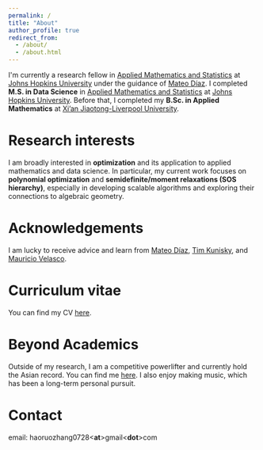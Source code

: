 ```yaml
---
permalink: /
title: "About"
author_profile: true
redirect_from: 
  - /about/
  - /about.html
---
```

I'm currently a research fellow in [Applied Mathematics and Statistics](https://engineering.jhu.edu/ams/) at [Johns Hopkins University](https://www.jhu.edu/) under the guidance of [Mateo Díaz](https://mateodd25.github.io/). I completed **M.S. in Data Science** in [Applied Mathematics and Statistics](https://engineering.jhu.edu/ams/) at [Johns Hopkins University](https://www.jhu.edu/). Before that, I completed my **B.Sc. in Applied Mathematics** at [Xi’an Jiaotong-Liverpool University](https://www.xjtlu.edu.cn/en).

Research interests
======
I am broadly interested in **optimization** and its application to applied mathematics and data science. In particular, my current work focuses on **polynomial optimization** and **semidefinite/moment relaxations (SOS hierarchy)**, especially in developing scalable algorithms and exploring their connections to algebraic geometry.

Acknowledgements
======
I am lucky to receive advice and learn from [Mateo Díaz](https://mateodd25.github.io/), [Tim Kunisky](http://www.kunisky.com/), and [Mauricio Velasco](https://mauricio-velasco.github.io/webpage/).

Curriculum vitae 
======
You can find my CV [here](../assets/cv.pdf).

Beyond Academics
======
Outside of my research, I am a competitive powerlifter and currently hold the Asian record. You can find me [here](https://www.openpowerlifting.org/u/haoruozhang). I also enjoy making music, which has been a long-term personal pursuit.

Contact
======
email: haoruozhang0728<**at**>gmail<**dot**>com
